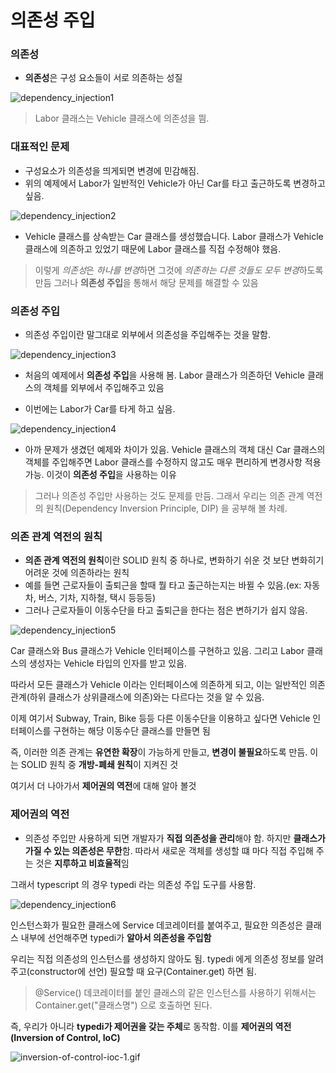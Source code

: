 # 의존성 주입

### 의존성

- **의존성**은 구성 요소들이 서로 의존하는 성질

![dependency_injection1](../src/images/dependency_injection/dependency_injection1.png)

> Labor 클래스는 Vehicle 클래스에 의존성을 띔.

### 대표적인 문제

- 구성요소가 의존성을 띄게되면 변경에 민감해짐.
- 위의 예제에서 Labor가 일반적인 Vehicle가 아닌 Car를 타고 출근하도록 변경하고 싶음.

![dependency_injection2](../src/images/dependency_injection/dependency_injection2.png)

- Vehicle 클래스를 상속받는 Car 클래스를 생성했습니다. Labor 클래스가 Vehicle 클래스에 의존하고 있었기 때문에 Labor 클래스를 직접 수정해야 했음.

> 이렇게 *의존성*은 *하나를 변경*하면 그것에 *의존하는 다른 것들도 모두 변경*하도록 만듬
> 그러나 **의존성 주입**을 통해서 해당 문제를 해결할 수 있음

### 의존성 주입

- 의존성 주입이란 말그대로 외부에서 의존성을 주입해주는 것을 말함.

![dependency_injection3](../src/images/dependency_injection/dependency_injection3.png)

- 처음의 예제에서 **의존성 주입**을 사용해 봄. Labor 클래스가 의존하던 Vehicle 클래스의 객체를 외부에서 주입해주고 있음

- 이번에는 Labor가 Car를 타게 하고 싶음.

![dependency_injection4](../src/images/dependency_injection/dependency_injection4.png)

- 아까 문제가 생겼던 예제와 차이가 있음. Vehicle 클래스의 객체 대신 Car 클래스의 객체를 주입해주면 Labor 클래스를 수정하지 않고도 매우 편리하게 변경사항 적용 가능. 이것이 **의존성 주입**을 사용하는 이유

> 그러나 의존성 주입만 사용하는 것도 문제를 만듬. 그래서 우리는 의존 관계 역전의 원칙(Dependency Inversion Principle, DIP) 을 공부해 볼 차례.

### 의존 관계 역전의 원칙

- **의존 관계 역전의 원칙**이란 SOLID 원칙 중 하나로, 변화하기 쉬운 것 보단 변화히기 어려운 것에 의존하라는 원칙
- 예를 들면 근로자들이 출퇴근을 할때 뭘 타고 출근하는지는 바뀔 수 있음.(ex: 자동차, 버스, 기차, 지하철, 택시 등등등)
- 그러나 근로자들이 이동수단을 타고 출퇴근을 한다는 점은 변하기가 쉽지 않음.

![dependency_injection5](../src/images/dependency_injection/dependency_injection5.png)

Car 클래스와 Bus 클래스가 Vehicle 인터페이스를 구현하고 있음. 그리고 Labor 클래스의 생성자는 Vehicle 타입의 인자를 받고 있음.

따라서 모든 클래스가 Vehicle 이라는 인터페이스에 의존하게 되고, 이는 일반적인 의존 관계(하위 클래스가 상위클래스에 의존)와는 다르다는 것을 알 수 있음.

이제 여기서 Subway, Train, Bike 등등 다른 이동수단을 이용하고 싶다면 Vehicle 인터페이스를 구현하는 해당 이동수단 클래스를 만들면 됨

즉, 이러한 의존 관계는 **유연한 확장**이 가능하게 만들고, **변경이 불필요**하도록 만듬. 이는 SOLID 원칙 중 **개방-폐쇄 원칙**이 지켜진 것

여기서 더 나아가서 **제어권의 역전**에 대해 알아 볼것

### 제어권의 역전

- 의존성 주입만 사용하게 되면 개발자가 **직접 의존성을 관리**해야 함. 하지만 **클래스가 가질 수 있는 의존성은 무한**함. 따라서 새로운 객체를 생성할 떄 마다 직접 주입해 주는 것은 **지루하고 비효율적**임

그래서 typescript 의 경우 typedi 라는 의존성 주입 도구를 사용함.

![dependency_injection6](../src/images/dependency_injection/dependency_injection6.png)

인스턴스화가 필요한 클래스에 Service 데코레이터를 붙여주고, 필요한 의존성은 클래스 내부에 선언해주면 typedi가 **알아서 의존성을 주입함**

우리는 직접 의존성의 인스턴스를 생성하지 않아도 됨. typedi 에게 의존성 정보를 알려주고(constructor에 선언) 필요할 때 요구(Container.get) 하면 됨.

> @Service() 데코레이터를 붙인 클래스의 같은 인스턴스를 사용하기 위해서는 Container.get("클래스명") 으로 호출하면 된다.

즉, 우리가 아니라 **typedi가 제어권을 갖는 주체**로 동작함. 이를 **제어권의 역전(Inversion of Control, IoC)**

![inversion-of-control-ioc-1.gif](../src/images/dependency_injection/inversion-of-control-ioc-1.gif)
